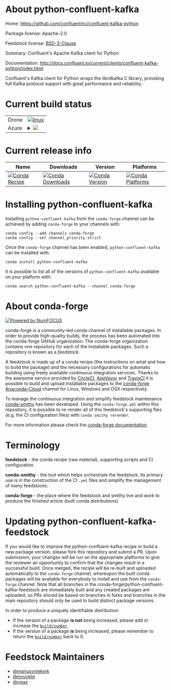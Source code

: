 About python-confluent-kafka
============================

Home: https://github.com/confluentinc/confluent-kafka-python

Package license: Apache-2.0

Feedstock license: [BSD-3-Clause](https://github.com/conda-forge/python-confluent-kafka-feedstock/blob/master/LICENSE.txt)

Summary: Confluent's Apache Kafka client for Python

Documentation: http://docs.confluent.io/current/clients/confluent-kafka-python/index.html

Confluent's Kafka client for Python wraps the librdkafka C library,
providing full Kafka protocol support with great performance and
reliability.


Current build status
====================


<table><tr>
    <td>Drone</td>
    <td>
      <a href="https://cloud.drone.io/conda-forge/python-confluent-kafka-feedstock">
        <img alt="linux" src="https://img.shields.io/drone/build/conda-forge/python-confluent-kafka-feedstock/master.svg?label=Linux">
      </a>
    </td>
  </tr>
    
  <tr>
    <td>Azure</td>
    <td>
      <details>
        <summary>
          <a href="https://dev.azure.com/conda-forge/feedstock-builds/_build/latest?definitionId=5708&branchName=master">
            <img src="https://dev.azure.com/conda-forge/feedstock-builds/_apis/build/status/python-confluent-kafka-feedstock?branchName=master">
          </a>
        </summary>
        <table>
          <thead><tr><th>Variant</th><th>Status</th></tr></thead>
          <tbody><tr>
              <td>linux_64_python3.6.____cpython</td>
              <td>
                <a href="https://dev.azure.com/conda-forge/feedstock-builds/_build/latest?definitionId=5708&branchName=master">
                  <img src="https://dev.azure.com/conda-forge/feedstock-builds/_apis/build/status/python-confluent-kafka-feedstock?branchName=master&jobName=linux&configuration=linux_64_python3.6.____cpython" alt="variant">
                </a>
              </td>
            </tr><tr>
              <td>linux_64_python3.7.____cpython</td>
              <td>
                <a href="https://dev.azure.com/conda-forge/feedstock-builds/_build/latest?definitionId=5708&branchName=master">
                  <img src="https://dev.azure.com/conda-forge/feedstock-builds/_apis/build/status/python-confluent-kafka-feedstock?branchName=master&jobName=linux&configuration=linux_64_python3.7.____cpython" alt="variant">
                </a>
              </td>
            </tr><tr>
              <td>linux_64_python3.8.____cpython</td>
              <td>
                <a href="https://dev.azure.com/conda-forge/feedstock-builds/_build/latest?definitionId=5708&branchName=master">
                  <img src="https://dev.azure.com/conda-forge/feedstock-builds/_apis/build/status/python-confluent-kafka-feedstock?branchName=master&jobName=linux&configuration=linux_64_python3.8.____cpython" alt="variant">
                </a>
              </td>
            </tr><tr>
              <td>linux_64_python3.9.____cpython</td>
              <td>
                <a href="https://dev.azure.com/conda-forge/feedstock-builds/_build/latest?definitionId=5708&branchName=master">
                  <img src="https://dev.azure.com/conda-forge/feedstock-builds/_apis/build/status/python-confluent-kafka-feedstock?branchName=master&jobName=linux&configuration=linux_64_python3.9.____cpython" alt="variant">
                </a>
              </td>
            </tr><tr>
              <td>linux_aarch64_python3.6.____cpython</td>
              <td>
                <a href="https://dev.azure.com/conda-forge/feedstock-builds/_build/latest?definitionId=5708&branchName=master">
                  <img src="https://dev.azure.com/conda-forge/feedstock-builds/_apis/build/status/python-confluent-kafka-feedstock?branchName=master&jobName=linux&configuration=linux_aarch64_python3.6.____cpython" alt="variant">
                </a>
              </td>
            </tr><tr>
              <td>linux_aarch64_python3.7.____cpython</td>
              <td>
                <a href="https://dev.azure.com/conda-forge/feedstock-builds/_build/latest?definitionId=5708&branchName=master">
                  <img src="https://dev.azure.com/conda-forge/feedstock-builds/_apis/build/status/python-confluent-kafka-feedstock?branchName=master&jobName=linux&configuration=linux_aarch64_python3.7.____cpython" alt="variant">
                </a>
              </td>
            </tr><tr>
              <td>linux_aarch64_python3.8.____cpython</td>
              <td>
                <a href="https://dev.azure.com/conda-forge/feedstock-builds/_build/latest?definitionId=5708&branchName=master">
                  <img src="https://dev.azure.com/conda-forge/feedstock-builds/_apis/build/status/python-confluent-kafka-feedstock?branchName=master&jobName=linux&configuration=linux_aarch64_python3.8.____cpython" alt="variant">
                </a>
              </td>
            </tr><tr>
              <td>linux_aarch64_python3.9.____cpython</td>
              <td>
                <a href="https://dev.azure.com/conda-forge/feedstock-builds/_build/latest?definitionId=5708&branchName=master">
                  <img src="https://dev.azure.com/conda-forge/feedstock-builds/_apis/build/status/python-confluent-kafka-feedstock?branchName=master&jobName=linux&configuration=linux_aarch64_python3.9.____cpython" alt="variant">
                </a>
              </td>
            </tr><tr>
              <td>osx_64_python3.6.____cpython</td>
              <td>
                <a href="https://dev.azure.com/conda-forge/feedstock-builds/_build/latest?definitionId=5708&branchName=master">
                  <img src="https://dev.azure.com/conda-forge/feedstock-builds/_apis/build/status/python-confluent-kafka-feedstock?branchName=master&jobName=osx&configuration=osx_64_python3.6.____cpython" alt="variant">
                </a>
              </td>
            </tr><tr>
              <td>osx_64_python3.7.____cpython</td>
              <td>
                <a href="https://dev.azure.com/conda-forge/feedstock-builds/_build/latest?definitionId=5708&branchName=master">
                  <img src="https://dev.azure.com/conda-forge/feedstock-builds/_apis/build/status/python-confluent-kafka-feedstock?branchName=master&jobName=osx&configuration=osx_64_python3.7.____cpython" alt="variant">
                </a>
              </td>
            </tr><tr>
              <td>osx_64_python3.8.____cpython</td>
              <td>
                <a href="https://dev.azure.com/conda-forge/feedstock-builds/_build/latest?definitionId=5708&branchName=master">
                  <img src="https://dev.azure.com/conda-forge/feedstock-builds/_apis/build/status/python-confluent-kafka-feedstock?branchName=master&jobName=osx&configuration=osx_64_python3.8.____cpython" alt="variant">
                </a>
              </td>
            </tr><tr>
              <td>osx_64_python3.9.____cpython</td>
              <td>
                <a href="https://dev.azure.com/conda-forge/feedstock-builds/_build/latest?definitionId=5708&branchName=master">
                  <img src="https://dev.azure.com/conda-forge/feedstock-builds/_apis/build/status/python-confluent-kafka-feedstock?branchName=master&jobName=osx&configuration=osx_64_python3.9.____cpython" alt="variant">
                </a>
              </td>
            </tr>
          </tbody>
        </table>
      </details>
    </td>
  </tr>
</table>

Current release info
====================

| Name | Downloads | Version | Platforms |
| --- | --- | --- | --- |
| [![Conda Recipe](https://img.shields.io/badge/recipe-python--confluent--kafka-green.svg)](https://anaconda.org/conda-forge/python-confluent-kafka) | [![Conda Downloads](https://img.shields.io/conda/dn/conda-forge/python-confluent-kafka.svg)](https://anaconda.org/conda-forge/python-confluent-kafka) | [![Conda Version](https://img.shields.io/conda/vn/conda-forge/python-confluent-kafka.svg)](https://anaconda.org/conda-forge/python-confluent-kafka) | [![Conda Platforms](https://img.shields.io/conda/pn/conda-forge/python-confluent-kafka.svg)](https://anaconda.org/conda-forge/python-confluent-kafka) |

Installing python-confluent-kafka
=================================

Installing `python-confluent-kafka` from the `conda-forge` channel can be achieved by adding `conda-forge` to your channels with:

```
conda config --add channels conda-forge
conda config --set channel_priority strict
```

Once the `conda-forge` channel has been enabled, `python-confluent-kafka` can be installed with:

```
conda install python-confluent-kafka
```

It is possible to list all of the versions of `python-confluent-kafka` available on your platform with:

```
conda search python-confluent-kafka --channel conda-forge
```


About conda-forge
=================

[![Powered by NumFOCUS](https://img.shields.io/badge/powered%20by-NumFOCUS-orange.svg?style=flat&colorA=E1523D&colorB=007D8A)](http://numfocus.org)

conda-forge is a community-led conda channel of installable packages.
In order to provide high-quality builds, the process has been automated into the
conda-forge GitHub organization. The conda-forge organization contains one repository
for each of the installable packages. Such a repository is known as a *feedstock*.

A feedstock is made up of a conda recipe (the instructions on what and how to build
the package) and the necessary configurations for automatic building using freely
available continuous integration services. Thanks to the awesome service provided by
[CircleCI](https://circleci.com/), [AppVeyor](https://www.appveyor.com/)
and [TravisCI](https://travis-ci.com/) it is possible to build and upload installable
packages to the [conda-forge](https://anaconda.org/conda-forge)
[Anaconda-Cloud](https://anaconda.org/) channel for Linux, Windows and OSX respectively.

To manage the continuous integration and simplify feedstock maintenance
[conda-smithy](https://github.com/conda-forge/conda-smithy) has been developed.
Using the ``conda-forge.yml`` within this repository, it is possible to re-render all of
this feedstock's supporting files (e.g. the CI configuration files) with ``conda smithy rerender``.

For more information please check the [conda-forge documentation](https://conda-forge.org/docs/).

Terminology
===========

**feedstock** - the conda recipe (raw material), supporting scripts and CI configuration.

**conda-smithy** - the tool which helps orchestrate the feedstock.
                   Its primary use is in the construction of the CI ``.yml`` files
                   and simplify the management of *many* feedstocks.

**conda-forge** - the place where the feedstock and smithy live and work to
                  produce the finished article (built conda distributions)


Updating python-confluent-kafka-feedstock
=========================================

If you would like to improve the python-confluent-kafka recipe or build a new
package version, please fork this repository and submit a PR. Upon submission,
your changes will be run on the appropriate platforms to give the reviewer an
opportunity to confirm that the changes result in a successful build. Once
merged, the recipe will be re-built and uploaded automatically to the
`conda-forge` channel, whereupon the built conda packages will be available for
everybody to install and use from the `conda-forge` channel.
Note that all branches in the conda-forge/python-confluent-kafka-feedstock are
immediately built and any created packages are uploaded, so PRs should be based
on branches in forks and branches in the main repository should only be used to
build distinct package versions.

In order to produce a uniquely identifiable distribution:
 * If the version of a package **is not** being increased, please add or increase
   the [``build/number``](https://docs.conda.io/projects/conda-build/en/latest/resources/define-metadata.html#build-number-and-string).
 * If the version of a package **is** being increased, please remember to return
   the [``build/number``](https://docs.conda.io/projects/conda-build/en/latest/resources/define-metadata.html#build-number-and-string)
   back to 0.

Feedstock Maintainers
=====================

* [@mariusvniekerk](https://github.com/mariusvniekerk/)
* [@mrocklin](https://github.com/mrocklin/)
* [@rmax](https://github.com/rmax/)

